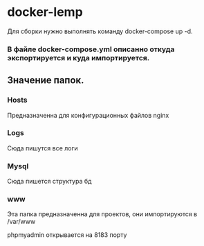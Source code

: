 # docker-lemp

Для сборки нужно выполнять команду docker-compose up -d.

### В файле docker-compose.yml описанно откуда экспортируется и куда импортируется.

## Значение папок.

### Hosts
Предназначенна для конфигурационных файлов nginx
### Logs
Сюда пишутся все логи
### Mysql
Сюда пишется структура бд
### www
Эта папка предназначенна для проектов, они импортируются в /var/www

phpmyadmin открывается на 8183 порту
